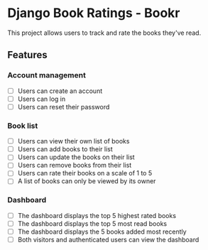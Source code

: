 # Django Book Ratings - Bookr

This project allows users to track and rate the books they've read.

## Features

### Account management

* [ ] Users can create an account
* [ ] Users can log in
* [ ] Users can reset their password

### Book list

* [ ] Users can view their own list of books
* [ ] Users can add books to their list
* [ ] Users can update the books on their list
* [ ] Users can remove books from their list
* [ ] Users can rate their books on a scale of 1 to 5
* [ ] A list of books can only be viewed by its owner

### Dashboard

* [ ] The dashboard displays the top 5 highest rated books
* [ ] The dashboard displays the top 5 most read books
* [ ] The dashboard displays the 5 books added most recently
* [ ] Both visitors and authenticated users can view the dashboard
